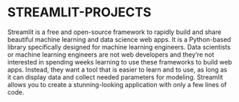 # STREAMLIT-PROJECTS

Streamlit is a free and open-source framework to rapidly build and share beautiful machine learning and data science web apps. It is a Python-based library specifically designed for machine learning engineers. Data scientists or machine learning engineers are not web developers and they’re not interested in spending weeks learning to use these frameworks to build web apps. Instead, they want a tool that is easier to learn and to use, as long as it can display data and collect needed parameters for modeling. Streamlit allows you to create a stunning-looking application with only a few lines of code.

